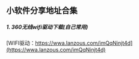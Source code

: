 ## 小软件分享地址合集

##### 1. 360无线wifi驱动下载(自己常用)

[WIFI驱动：https://wwa.lanzous.com/imQqNinjt4d](https://wwa.lanzous.com/imQqNinjt4d)